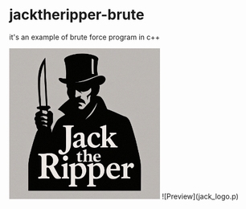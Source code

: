 # jacktheripper-brute
it's an example of brute force program in c++

<img src="jack_logo.png" alt="Logo" width="300"/>
![Preview](jack_logo.p)
